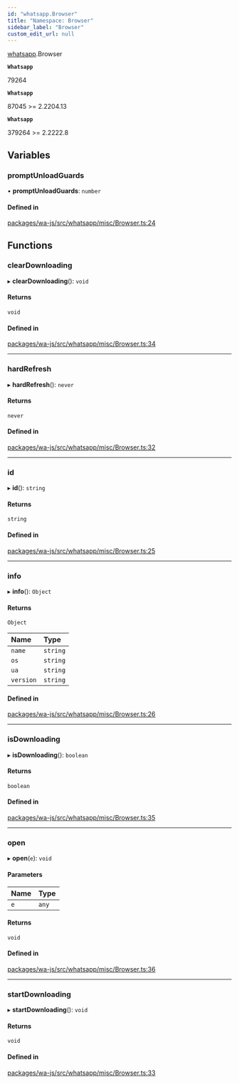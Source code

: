 ```yaml
---
id: "whatsapp.Browser"
title: "Namespace: Browser"
sidebar_label: "Browser"
custom_edit_url: null
---
```


[whatsapp](whatsapp.md).Browser

**`Whatsapp`**

79264

**`Whatsapp`**

87045 >= 2.2204.13

**`Whatsapp`**

379264 >= 2.2222.8

## Variables

### promptUnloadGuards

• **promptUnloadGuards**: `number`

#### Defined in

[packages/wa-js/src/whatsapp/misc/Browser.ts:24](https://github.com/wppconnect-team/wa-js/blob/main/src/whatsapp/misc/Browser.ts#L24)

## Functions

### clearDownloading

▸ **clearDownloading**(): `void`

#### Returns

`void`

#### Defined in

[packages/wa-js/src/whatsapp/misc/Browser.ts:34](https://github.com/wppconnect-team/wa-js/blob/main/src/whatsapp/misc/Browser.ts#L34)

___

### hardRefresh

▸ **hardRefresh**(): `never`

#### Returns

`never`

#### Defined in

[packages/wa-js/src/whatsapp/misc/Browser.ts:32](https://github.com/wppconnect-team/wa-js/blob/main/src/whatsapp/misc/Browser.ts#L32)

___

### id

▸ **id**(): `string`

#### Returns

`string`

#### Defined in

[packages/wa-js/src/whatsapp/misc/Browser.ts:25](https://github.com/wppconnect-team/wa-js/blob/main/src/whatsapp/misc/Browser.ts#L25)

___

### info

▸ **info**(): `Object`

#### Returns

`Object`

| Name | Type |
| :------ | :------ |
| `name` | `string` |
| `os` | `string` |
| `ua` | `string` |
| `version` | `string` |

#### Defined in

[packages/wa-js/src/whatsapp/misc/Browser.ts:26](https://github.com/wppconnect-team/wa-js/blob/main/src/whatsapp/misc/Browser.ts#L26)

___

### isDownloading

▸ **isDownloading**(): `boolean`

#### Returns

`boolean`

#### Defined in

[packages/wa-js/src/whatsapp/misc/Browser.ts:35](https://github.com/wppconnect-team/wa-js/blob/main/src/whatsapp/misc/Browser.ts#L35)

___

### open

▸ **open**(`e`): `void`

#### Parameters

| Name | Type |
| :------ | :------ |
| `e` | `any` |

#### Returns

`void`

#### Defined in

[packages/wa-js/src/whatsapp/misc/Browser.ts:36](https://github.com/wppconnect-team/wa-js/blob/main/src/whatsapp/misc/Browser.ts#L36)

___

### startDownloading

▸ **startDownloading**(): `void`

#### Returns

`void`

#### Defined in

[packages/wa-js/src/whatsapp/misc/Browser.ts:33](https://github.com/wppconnect-team/wa-js/blob/main/src/whatsapp/misc/Browser.ts#L33)
